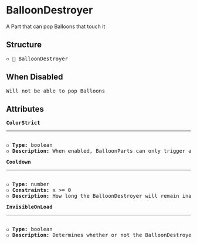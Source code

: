 # BalloonDestroyer

A Part that can pop Balloons that touch it

## Structure
<pre>
▫️ 🔲 BalloonDestroyer
</pre>

## When Disabled
<pre>
Will not be able to pop Balloons
</pre>

## Attributes
<pre>
<b>ColorStrict</b>  
<hr>
▫️ <b>Type:</b> boolean  
▫️ <b>Description:</b> When enabled, BalloonParts can only trigger activation of the BalloonDestroyer when they match the color of the BalloonDestroyer.
</pre>

<pre>
<b>Cooldown</b>  
<hr>
▫️ <b>Type:</b> number  
▫️ <b>Constraints:</b> x >= 0  
▫️ <b>Description:</b> How long the BalloonDestroyer will remain inactive after being activated
</pre>

<pre>
<b>InvisibleOnLoad</b>  
<hr>
▫️ <b>Type:</b> boolean  
▫️ <b>Description:</b> Determines whether or not the BalloonDestroyer should be invisible when the Tower loads
</pre>
